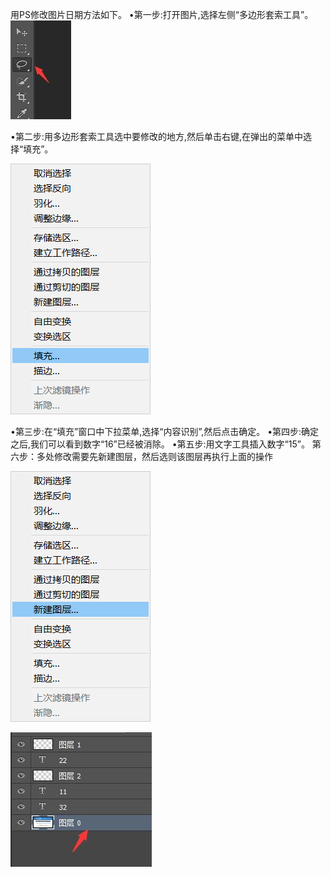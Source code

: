 用PS修改图片日期方法如下。
•第一步:打开图片,选择左侧“多边形套索工具”。
![](./pic/choose_rope.jpg)

•第二步:用多边形套索工具选中要修改的地方,然后单击右键,在弹出的菜单中选择“填充”。

![](pic/fill.png)

•第三步:在“填充”窗口中下拉菜单,选择“内容识别”,然后点击确定。
•第四步:确定之后,我们可以看到数字“16”已经被消除。
•第五步:用文字工具插入数字“15”。
第六步：多处修改需要先新建图层，然后选则该图层再执行上面的操作

![](pic/establish_pic.png)

![](pic/pic_level.jpg)